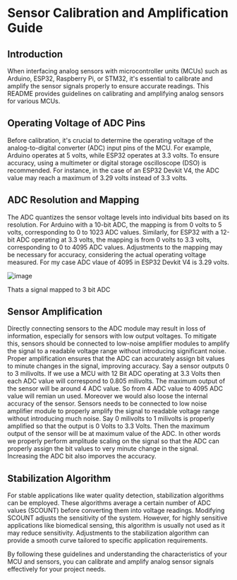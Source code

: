 # Sensor Calibration and Amplification Guide
## Introduction
When interfacing analog sensors with microcontroller units (MCUs) such as Arduino, ESP32, Raspberry Pi, or STM32, it's essential to calibrate and amplify the sensor signals properly to ensure accurate readings. This README provides guidelines on calibrating and amplifying analog sensors for various MCUs.

## Operating Voltage of ADC Pins
Before calibration, it's crucial to determine the operating voltage of the analog-to-digital converter (ADC) input pins of the MCU. For example, Arduino operates at 5 volts, while ESP32 operates at 3.3 volts. To ensure accuracy, using a multimeter or digital storage oscilloscope (DSO) is recommended. For instance, in the case of an ESP32 Devkit V4, the ADC value may reach a maximum of 3.29 volts instead of 3.3 volts.

## ADC Resolution and Mapping
The ADC quantizes the sensor voltage levels into individual bits based on its resolution. For Arduino with a 10-bit ADC, the mapping is from 0 volts to 5 volts, corresponding to 0 to 1023 ADC values. Similarly, for ESP32 with a 12-bit ADC operating at 3.3 volts, the mapping is from 0 volts to 3.3 volts, corresponding to 0 to 4095 ADC values. Adjustments to the mapping may be necessary for accuracy, considering the actual operating voltage measured. For my case ADC vlaue of 4095 in ESP32 Devkit V4 is 3.29 volts.

![image](https://github.com/MaxWadrin/Water_Quality_Prediction_System_using_IOT_and_AI/assets/61119096/52108ac7-7a31-458d-9e11-d30f47a988f4)

Thats a signal mapped to 3 bit ADC


## Sensor Amplification
Directly connecting sensors to the ADC module may result in loss of information, especially for sensors with low output voltages. To mitigate this, sensors should be connected to low-noise amplifier modules to amplify the signal to a readable voltage range without introducing significant noise. Proper amplification ensures that the ADC can accurately assign bit values to minute changes in the signal, improving accuracy. Say a sensor outputs 0 to 3 milivolts. If we use a MCU with 12 Bit ADC operating at 3.3 Volts then each ADC value will correspond to 0.805 milivolts. The maximum output of the sensor will be around 4 ADC value. So from 4 ADC value to 4095 ADC value will remian un used. Moreover we would also loose the internal accuracy of the sensor. Sensors needs to be connected to low noise amplifier module to properly amplify the signal to readable voltage range without introducing much noise. Say 0 milivolts to 1 milivolts is properly amplified so that the output is 0 Volts to 3.3 Volts. Then the maximum output of the sensor will be at maximum value of the ADC. In other words we properly perform amplitude scaling on the signal so that the ADC can properly assign the bit values to very minute change in the signal. Increasing the ADC bit also imporves the accuracy.

## Stabilization Algorithm
For stable applications like water quality detection, stabilization algorithms can be employed. These algorithms average a certain number of ADC values (SCOUNT) before converting them into voltage readings. Modifying SCOUNT adjusts the sensitivity of the system. However, for highly sensitive applications like biomedical sensing, this algorithm is usually not used as it may reduce sensitivity. Adjustments to the stabilization algorithm can provide a smooth curve tailored to specific application requirements.

By following these guidelines and understanding the characteristics of your MCU and sensors, you can calibrate and amplify analog sensor signals effectively for your project needs.
